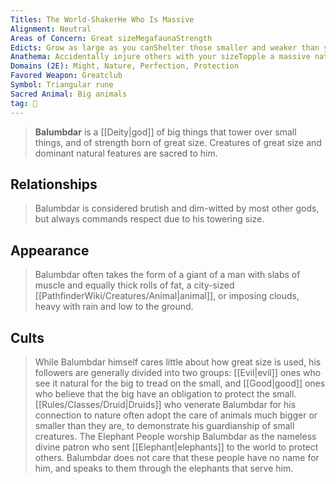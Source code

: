 ```yaml
---
Titles: The World-ShakerHe Who Is Massive
Alignment: Neutral
Areas of Concern: Great sizeMegafaunaStrength
Edicts: Grow as large as you canShelter those smaller and weaker than youTend large animals and megafauna
Anathema: Accidentally injure others with your sizeTopple a massive natural monumentUse magic to assume a form smaller than you are
Domains (2E): Might, Nature, Perfection, Protection
Favored Weapon: Greatclub
Symbol: Triangular rune
Sacred Animal: Big animals
tag: 🙏
---
```


> **Balumbdar** is a [[Deity|god]] of big things that tower over small things, and of strength born of great size. Creatures of great size and dominant natural features are sacred to him.



## Relationships

> Balumbdar is considered brutish and dim-witted by most other gods, but always commands respect due to his towering size.


## Appearance

> Balumbdar often takes the form of a giant of a man with slabs of muscle and equally thick rolls of fat, a city-sized [[PathfinderWiki/Creatures/Animal|animal]], or imposing clouds, heavy with rain and low to the ground.


## Cults

> While Balumbdar himself cares little about how great size is used, his followers are generally divided into two groups: [[Evil|evil]] ones who see it natural for the big to tread on the small, and [[Good|good]] ones who believe that the big have an obligation to protect the small. [[Rules/Classes/Druid|Druids]] who venerate Balumbdar for his connection to nature often adopt the care of animals much bigger or smaller than they are, to demonstrate his guardianship of small creatures.
> The Elephant People worship Balumbdar as the nameless divine patron who sent [[Elephant|elephants]] to the world to protect others. Balumbdar does not care that these people have no name for him, and speaks to them through the elephants that serve him.








